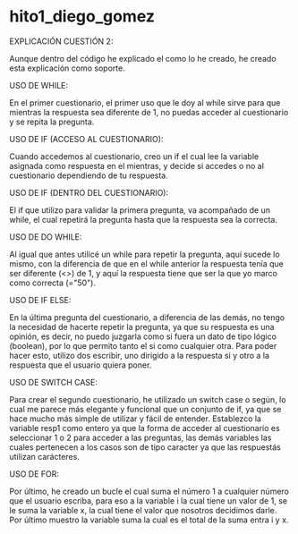 # hito1_diego_gomez
EXPLICACIÓN CUESTIÓN 2:

Aunque dentro del código he explicado el como lo he creado, he creado esta explicación como soporte.

USO DE WHILE:

En el primer cuestionario, el primer uso que le doy al while sirve para que mientras la respuesta sea
diferente de 1, no puedas acceder al cuestionario y se repita la pregunta.

USO DE IF (ACCESO AL CUESTIONARIO): 

Cuando accedemos al cuestionario, creo un if el cual lee la variable asignada como respuesta en el mientras,
y decide si accedes o no al cuestionario dependiendo de tu respuesta.

USO DE IF (DENTRO DEL CUESTIONARIO):

El if que utilizo para validar la primera pregunta, va acompañado de un while, el cual repetirá
la pregunta hasta que la respuesta sea la correcta.

USO DE DO WHILE:

Al igual que antes utilicé un while para repetir la pregunta, aquí sucede lo mismo, con la diferencia de que
en el while anterior la respuesta tenía que ser diferente (<>) de 1, y aquí la respuesta tiene que ser 
la que yo marco como correcta (="50"). 

USO DE IF ELSE:

En la última pregunta del cuestionario, a diferencia de las demás, no tengo la necesidad de hacerte repetir la 
pregunta, ya que su respuesta es una opinión, es decir, no puedo juzgarla como si fuera un dato de tipo lógico (boolean),
por lo que permito tanto el si como cualquier otra. Para poder hacer esto, utilizo dos escribir, uno dirigido a la respuesta si
y otro a la respuesta que el usuario quiera poner.

USO DE SWITCH CASE:

Para crear el segundo cuestionario, he utilizado un switch case o según, lo cual me parece más elegante y funcional que un conjunto de
if, ya que se hace mucho más simple de utilizar y fácil de entender.
Establezco la variable resp1 como entero ya que la forma de acceder al cuestionario es seleccionar 1 o 2 para acceder a las preguntas,
las demás variables las cuales pertenecen a los casos son de tipo caracter ya que las respuestás utilizan carácteres.

USO DE FOR:

Por último, he creado un bucle el cual suma el número 1 a cualquier número que el usuario escriba, para eso a la variable i la cual tiene un
valor de 1, se le suma la variable x, la cual tiene el valor que nosotros decidimos darle. Por último muestro la variable suma la cual es el total
de la suma entra i y x.

